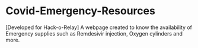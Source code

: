 # Covid-Emergency-Resources
[Developed for Hack-o-Relay] A webpage created to know the availability of Emergency supplies such as Remdesivir injection, Oxygen cylinders and more. 
